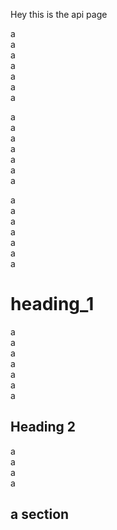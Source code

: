 Hey this is the api page

a </br>
a </br>
a </br>
a </br>
a </br>
a </br>
a </br>

a </br>
a </br>
a </br>
a </br>
a </br>
a </br>
a </br>


a </br>
a </br>
a </br>
a </br>
a </br>
a </br>
a </br>

# heading_1

a </br>
a </br>
a </br>
a </br>
a </br>
a </br>
a </br>

## Heading 2

a </br>
a </br>
a </br>
a </br>

a section
-------
